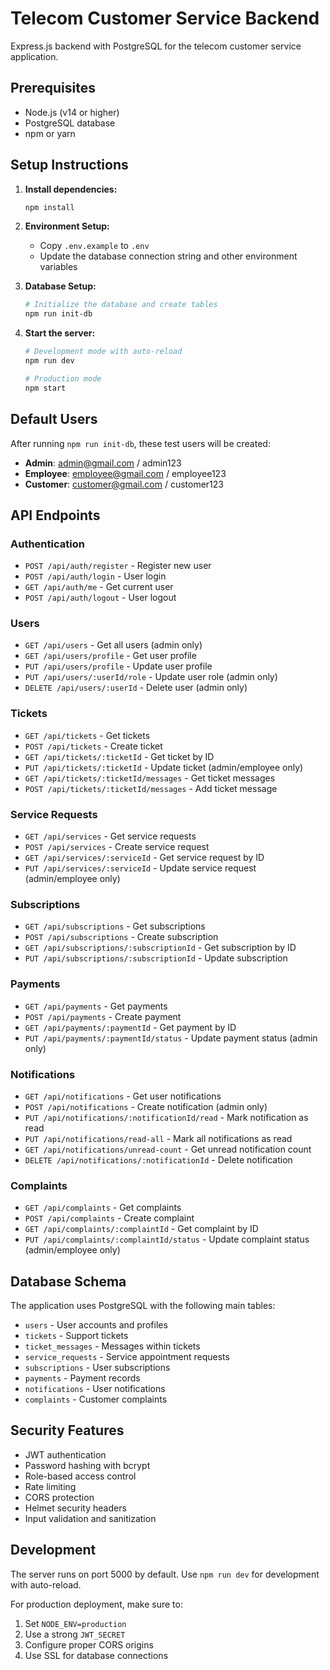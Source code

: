 # Telecom Customer Service Backend

Express.js backend with PostgreSQL for the telecom customer service application.

## Prerequisites

- Node.js (v14 or higher)
- PostgreSQL database
- npm or yarn

## Setup Instructions

1. **Install dependencies:**
   ```bash
   npm install
   ```

2. **Environment Setup:**
   - Copy `.env.example` to `.env`
   - Update the database connection string and other environment variables

3. **Database Setup:**
   ```bash
   # Initialize the database and create tables
   npm run init-db
   ```

4. **Start the server:**
   ```bash
   # Development mode with auto-reload
   npm run dev

   # Production mode
   npm start
   ```

## Default Users

After running `npm run init-db`, these test users will be created:

- **Admin**: admin@gmail.com / admin123
- **Employee**: employee@gmail.com / employee123  
- **Customer**: customer@gmail.com / customer123

## API Endpoints

### Authentication
- `POST /api/auth/register` - Register new user
- `POST /api/auth/login` - User login
- `GET /api/auth/me` - Get current user
- `POST /api/auth/logout` - User logout

### Users
- `GET /api/users` - Get all users (admin only)
- `GET /api/users/profile` - Get user profile
- `PUT /api/users/profile` - Update user profile
- `PUT /api/users/:userId/role` - Update user role (admin only)
- `DELETE /api/users/:userId` - Delete user (admin only)

### Tickets
- `GET /api/tickets` - Get tickets
- `POST /api/tickets` - Create ticket
- `GET /api/tickets/:ticketId` - Get ticket by ID
- `PUT /api/tickets/:ticketId` - Update ticket (admin/employee only)
- `GET /api/tickets/:ticketId/messages` - Get ticket messages
- `POST /api/tickets/:ticketId/messages` - Add ticket message

### Service Requests
- `GET /api/services` - Get service requests
- `POST /api/services` - Create service request
- `GET /api/services/:serviceId` - Get service request by ID
- `PUT /api/services/:serviceId` - Update service request (admin/employee only)

### Subscriptions
- `GET /api/subscriptions` - Get subscriptions
- `POST /api/subscriptions` - Create subscription
- `GET /api/subscriptions/:subscriptionId` - Get subscription by ID
- `PUT /api/subscriptions/:subscriptionId` - Update subscription

### Payments
- `GET /api/payments` - Get payments
- `POST /api/payments` - Create payment
- `GET /api/payments/:paymentId` - Get payment by ID
- `PUT /api/payments/:paymentId/status` - Update payment status (admin only)

### Notifications
- `GET /api/notifications` - Get user notifications
- `POST /api/notifications` - Create notification (admin only)
- `PUT /api/notifications/:notificationId/read` - Mark notification as read
- `PUT /api/notifications/read-all` - Mark all notifications as read
- `GET /api/notifications/unread-count` - Get unread notification count
- `DELETE /api/notifications/:notificationId` - Delete notification

### Complaints
- `GET /api/complaints` - Get complaints
- `POST /api/complaints` - Create complaint
- `GET /api/complaints/:complaintId` - Get complaint by ID
- `PUT /api/complaints/:complaintId/status` - Update complaint status (admin/employee only)

## Database Schema

The application uses PostgreSQL with the following main tables:

- `users` - User accounts and profiles
- `tickets` - Support tickets
- `ticket_messages` - Messages within tickets
- `service_requests` - Service appointment requests
- `subscriptions` - User subscriptions
- `payments` - Payment records
- `notifications` - User notifications
- `complaints` - Customer complaints

## Security Features

- JWT authentication
- Password hashing with bcrypt
- Role-based access control
- Rate limiting
- CORS protection
- Helmet security headers
- Input validation and sanitization

## Development

The server runs on port 5000 by default. Use `npm run dev` for development with auto-reload.

For production deployment, make sure to:
1. Set `NODE_ENV=production`
2. Use a strong `JWT_SECRET`
3. Configure proper CORS origins
4. Use SSL for database connections